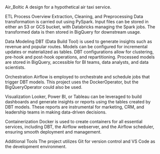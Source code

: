 Air_Boltic
A design for a hypothetical air taxi service.

ETL Process Overview
Extraction, Cleaning, and Preprocessing
Data transformation is carried out using PySpark. Input files can be stored in either an S3 or GCS bucket, with Databricks managing the Spark jobs. The transformed data is then stored in BigQuery for downstream usage.

Data Modeling
DBT (Data Build Tool) is used to generate insights such as revenue and popular routes. Models can be configured for incremental updates or materialized as tables. DBT configurations allow for clustering, pre-hook and post-hook operations, and repartitioning. Processed models are stored in BigQuery, accessible for BI teams, data analysts, and data scientists.

Orchestration
Airflow is employed to orchestrate and schedule jobs that trigger DBT models. This project uses the DockerOperator, but the BigQueryOperator could also be used.

Visualization
Looker, Power BI, or Tableau can be leveraged to build dashboards and generate insights or reports using the tables created by DBT models. These reports are instrumental for marketing, CRM, and leadership teams in making data-driven decisions.

Containerization
Docker is used to create containers for all essential services, including DBT, the Airflow webserver, and the Airflow scheduler, ensuring smooth deployment and management.

Additional Tools
The project utilizes Git for version control and VS Code as the development environment.

